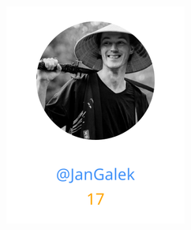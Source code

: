 
<div>
<span>
  <a href="https://github.com/JanGalek"><img src="https://raw.githubusercontent.com/jsuef/country/refs/heads/contributors-svg/.github/contributors/JanGalek.svg" alt="JanGalek" /></a>
</span>
</div>

